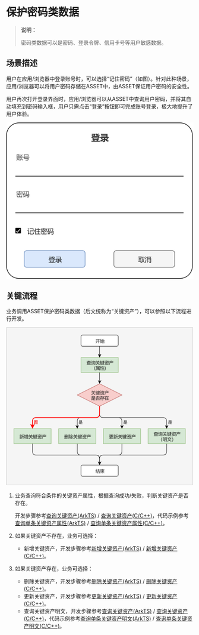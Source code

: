 # 保护密码类数据

<!--Kit: Asset Store Kit-->
<!--Subsystem: Security-->
<!--Owner: @JeremyXu-->
<!--SE: @skye_you-->
<!--TSE: @nacyli-->

> **说明：**
>
> 密码类数据可以是密码、登录令牌、信用卡号等用户敏感数据。

## 场景描述

用户在应用/浏览器中登录账号时，可以选择“记住密码”（如图）。针对此种场景，应用/浏览器可以将用户密码存储在ASSET中，由ASSET保证用户密码的安全性。

用户再次打开登录界面时，应用/浏览器可以从ASSET中查询用户密码，并将其自动填充到密码输入框，用户只需点击“登录”按钮即可完成账号登录，极大地提升了用户体验。

<img src=figures/asset-scenario.png align="center" width=600>

## 关键流程

业务调用ASSET保护密码类数据（后文统称为“关键资产”），可以参照以下流程进行开发。

![](figures/flowchat-no-auth-required.png)

1. 业务查询符合条件的关键资产属性，根据查询成功/失败，判断关键资产是否存在。

   开发步骤参考[查询关键资产(ArkTS)](asset-js-query.md) / [查询关键资产(C/C++)](asset-native-query.md)，代码示例参考[查询单条关键资产属性(ArkTS)](asset-js-query.md#查询单条关键资产属性) / [查询单条关键资产属性(C/C++)](asset-native-query.md#查询单条关键资产属性)。
2. 如果关键资产不存在，业务可选择：
    - 新增关键资产，开发步骤参考[新增关键资产(ArkTS)](asset-js-add.md) / [新增关键资产(C/C++)](asset-native-add.md)。
3. 如果关键资产存在，业务可选择：
    - 删除关键资产，开发步骤参考[删除关键资产(ArkTS)](asset-js-remove.md) / [删除关键资产(C/C++)](asset-native-remove.md)。
    - 更新关键资产，开发步骤参考[更新关键资产(ArkTS)](asset-js-update.md) / [更新关键资产(C/C++)](asset-native-update.md)。
    - 查询关键资产明文，开发步骤参考[查询关键资产(ArkTS)](asset-js-query.md) / [查询关键资产(C/C++)](asset-native-query.md)，代码示例参考[查询单条关键资产明文(ArkTS)](asset-js-query.md#查询单条关键资产明文) / [查询单条关键资产明文(C/C++)](asset-native-query.md#查询单条关键资产明文)。
